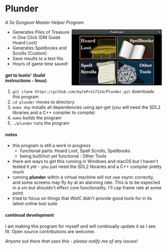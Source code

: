 # Plunder


*A 5e Dungeon Master Helper Program*

<img src="plunder_screenshot_main_menu.png" height="180px" align="right">

* Generates Piles of Treasure in One Click (DM Guide Hoard Loot)
* Generates Spellbooks and Scrolls (Custom)
* Save results to a text file.
* Hours of game time saved!

#### get to lootin' (build instructions - linux)

1. ````git clone https://github.com/bytePro17124/Plunder.git```` downloads this program
2. ````cd plunder```` moves to directory
3. ````make dep```` installs all dependencies using apt-get (you will need the SDL2 libraries and a C++ compiler to compile)
4. ````make```` builds the program
5. ````./plunder```` runs the program

#### notes

* this program is still a work in progress
	* functional parts: Hoard Loot, Spell Scrolls, Spellbooks
	* being built/not yet functional : Other Tools
* there are ways to get this running in Windows and macOS but I haven't tested it yet - you just need the SDL2 libraries and a C++ compiler pretty much
* running **plunder** within a virtual machine will not use vsync correctly, and some screens may fly by at an alarming rate. This is to be expected in a vm but shouldn't effect core functionality. I'll cap frame rate at some point.
* tried to focus on things that WotC didn't provide good tools for in its latest online tool suite

#### continual development
I am making this program for myself and will continually update it as I see fit. Open source contributions are welcome.

*Anyone out there that uses this - please notify me of any issues!*
